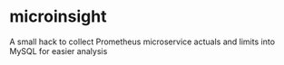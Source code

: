 # microinsight
A small hack to collect Prometheus microservice actuals and limits into MySQL for easier analysis
